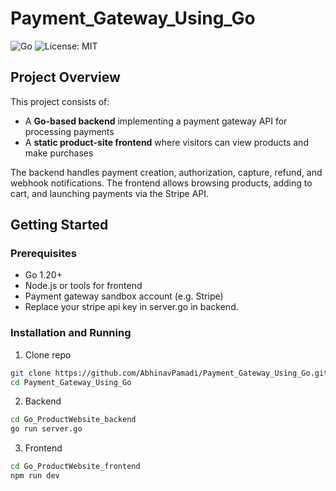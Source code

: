 # Payment_Gateway_Using_Go

![Go](https://img.shields.io/badge/language-Go-00ADD8.svg)
![License: MIT](https://img.shields.io/badge/license-MIT-green.svg)

## Project Overview

This project consists of:  
- A **Go-based backend** implementing a payment gateway API for processing payments  
- A **static product-site frontend** where visitors can view products and make purchases  

The backend handles payment creation, authorization, capture, refund, and webhook notifications. The frontend allows browsing products, adding to cart, and launching payments via the Stripe API.

## Getting Started

### Prerequisites  
- Go 1.20+  
- Node.js or tools for frontend  
- Payment gateway sandbox account (e.g. Stripe)
- Replace your stripe api key in server.go in backend.

### Installation and Running

1. Clone repo
```bash
git clone https://github.com/AbhinavPamadi/Payment_Gateway_Using_Go.git
cd Payment_Gateway_Using_Go
```
2. Backend
```bash
cd Go_ProductWebsite_backend
go run server.go
```

3. Frontend
```bash
cd Go_ProductWebsite_frontend
npm run dev
```


